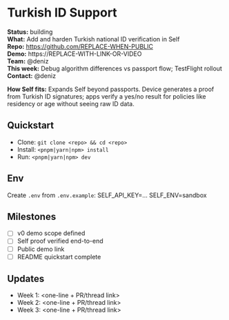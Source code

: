 # Turkish ID Support

**Status:** building  
**What:** Add and harden Turkish national ID verification in Self  
**Repo:** https://github.com/REPLACE-WHEN-PUBLIC  
**Demo:** https://REPLACE-WITH-LINK-OR-VIDEO  
**Team:** @deniz  
**This week:** Debug algorithm differences vs passport flow; TestFlight rollout  
**Contact:** @deniz

**How Self fits:** Expands Self beyond passports. Device generates a proof from Turkish ID signatures; apps verify a yes/no result for policies like residency or age without seeing raw ID data.

## Quickstart

- Clone: `git clone <repo> && cd <repo>`
- Install: `<pnpm|yarn|npm> install`
- Run: `<pnpm|yarn|npm> dev`

## Env

Create `.env` from `.env.example`:
SELF_API_KEY=...
SELF_ENV=sandbox

## Milestones

- [ ] v0 demo scope defined
- [ ] Self proof verified end-to-end
- [ ] Public demo link
- [ ] README quickstart complete

## Updates

- Week 1: <one-line + PR/thread link>
- Week 2: <one-line + PR/thread link>
- Week 3: <one-line + PR/thread link>

